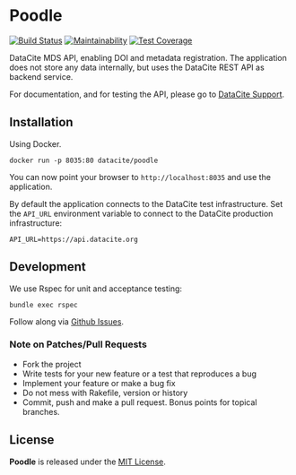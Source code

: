 # Poodle

[![Build Status](https://travis-ci.org/datacite/poodle.svg?branch=master)](https://travis-ci.org/datacite/poodle) [![Maintainability](https://api.codeclimate.com/v1/badges/ddb43ea782a1f201edfc/maintainability)](https://codeclimate.com/github/datacite/poodle/maintainability) [![Test Coverage](https://api.codeclimate.com/v1/badges/ddb43ea782a1f201edfc/test_coverage)](https://codeclimate.com/github/datacite/poodle/test_coverage)

DataCite MDS API, enabling DOI and metadata registration. The application does not store any data internally, but uses the DataCite REST API as backend service.

For documentation, and for testing the API, please go to [DataCite Support](https://support.datacite.org/docs/mds-api-guide).

## Installation

Using Docker.

```
docker run -p 8035:80 datacite/poodle
```

You can now point your browser to `http://localhost:8035` and use the application.

By default the application connects to the DataCite test infrastructure.
Set the `API_URL` environment variable to connect to the DataCite production
infrastructure:

```
API_URL=https://api.datacite.org
```

## Development

We use Rspec for unit and acceptance testing:

```
bundle exec rspec
```

Follow along via [Github Issues](https://github.com/datacite/poddle/issues).

### Note on Patches/Pull Requests

* Fork the project
* Write tests for your new feature or a test that reproduces a bug
* Implement your feature or make a bug fix
* Do not mess with Rakefile, version or history
* Commit, push and make a pull request. Bonus points for topical branches.

## License
**Poodle** is released under the [MIT License](https://github.com/datacite/poodle/blob/master/LICENSE).
